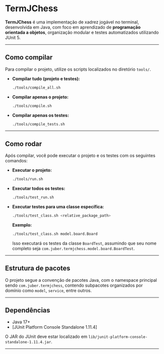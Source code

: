 # TermJChess

**TermJChess** é uma implementação de xadrez jogável no terminal, desenvolvida em Java, com foco em aprendizado de **programação orientada a objetos**, organização modular e testes automatizados utilizando JUnit 5.

---

## Como compilar

Para compilar o projeto, utilize os scripts localizados no diretório `tools/`.

- **Compilar tudo (projeto e testes):**
  ```bash
  ./tools/compile_all.sh
  ```

- **Compilar apenas o projeto:**
  ```bash
  ./tools/compile.sh
  ```

- **Compilar apenas os testes:**
  ```bash
  ./tools/compile_tests.sh
  ```

---

## Como rodar

Após compilar, você pode executar o projeto e os testes com os seguintes comandos:

- **Executar o projeto:**
  ```bash
  ./tools/run.sh
  ```

- **Executar todos os testes:**
  ```bash
  ./tools/test_run.sh
  ```

- **Executar testes para uma classe específica:**
  ```bash
  ./tools/test_class.sh <relative_package_path>
  ```
  **Exemplo:**
  ```bash
  ./tools/test_class.sh model.board.Board
  ```

  Isso executará os testes da classe `BoardTest`, assumindo que seu nome completo seja `com.juber.termjchess.model.board.BoardTest`.

---

## Estrutura de pacotes

O projeto segue a convenção de pacotes Java, com o namespace principal sendo `com.juber.termjchess`, contendo subpacotes organizados por domínio como `model`, `service`, entre outros.

---

## Dependências

- Java 17+
- [JUnit Platform Console Standalone 1.11.4]

O JAR do JUnit deve estar localizado em `lib/junit-platform-console-standalone-1.11.4.jar`.

---
